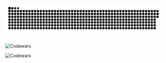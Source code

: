 <p align="center">
 <img width="600" src="assets/github-snake.svg" alt="snake"/>
</p>
<!-- ![](https://github-profile-summary-cards.vercel.app/api/cards/profile-details?username=daniilshat&theme=solarized_dark) -->

![Codewars](https://github.r2v.ch/codewars?user=RomanS1994&name=true&top_languages=true&stroke=%23b362ff&theme=purple_dark)

![Codewars](https://github.r2v.ch/codewars?user=RomanS1994&top_languages=true)
